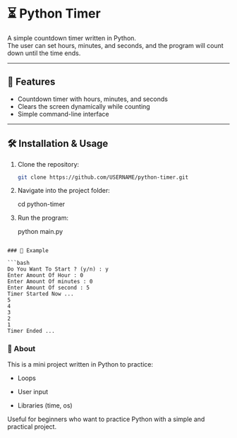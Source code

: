 # ⏳ Python Timer

A simple countdown timer written in Python.  
The user can set hours, minutes, and seconds, and the program will count down until the time ends.

---

## 🚀 Features
- Countdown timer with hours, minutes, and seconds  
- Clears the screen dynamically while counting  
- Simple command-line interface  

---

## 🛠️ Installation & Usage

1. Clone the repository:
   ```bash
   git clone https://github.com/USERNAME/python-timer.git


2. Navigate into the project folder:

    cd python-timer

3. Run the program:
   
    python main.py
```

### 📸 Example

```bash
Do You Want To Start ? (y/n) : y
Enter Amount Of Hour : 0
Enter Amount Of minutes : 0
Enter Amount Of second : 5
Timer Started Now ...
5
4
3
2
1
Timer Ended ...
```
### 📌 About
This is a mini project written in Python to practice:
- Loops

- User input

- Libraries (time, os)

Useful for beginners who want to practice Python with a simple and practical project.
